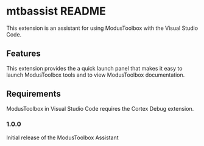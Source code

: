 # mtbassist README

This extension is an assistant for using ModusToolbox with the Visual Studio Code.

## Features

This extension provides the a quick launch panel that makes it easy to launch ModusToolbox
tools and to view ModusToolbox documentation.

## Requirements

ModusToolbox in Visual Studio Code requires the Cortex Debug extension.

### 1.0.0

Initial release of the ModusToolbox Assistant

